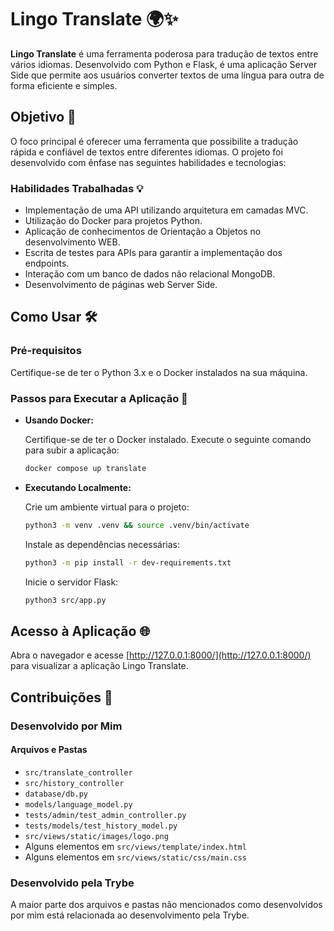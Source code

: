 # Lingo Translate 🌍✨

**Lingo Translate** é uma ferramenta poderosa para tradução de textos entre vários idiomas. Desenvolvido com Python e Flask, é uma aplicação Server Side que permite aos usuários converter textos de uma língua para outra de forma eficiente e simples.

## Objetivo 🚀

O foco principal é oferecer uma ferramenta que possibilite a tradução rápida e confiável de textos entre diferentes idiomas. O projeto foi desenvolvido com ênfase nas seguintes habilidades e tecnologias:

### Habilidades Trabalhadas 💡

- Implementação de uma API utilizando arquitetura em camadas MVC.
- Utilização do Docker para projetos Python.
- Aplicação de conhecimentos de Orientação a Objetos no desenvolvimento WEB.
- Escrita de testes para APIs para garantir a implementação dos endpoints.
- Interação com um banco de dados não relacional MongoDB.
- Desenvolvimento de páginas web Server Side.

## Como Usar 🛠️

### Pré-requisitos

Certifique-se de ter o Python 3.x e o Docker instalados na sua máquina.

### Passos para Executar a Aplicação :rocket:

- **Usando Docker:**

    Certifique-se de ter o Docker instalado. Execute o seguinte comando para subir a aplicação:

    ```bash
    docker compose up translate
    ```

- **Executando Localmente:**

    Crie um ambiente virtual para o projeto:

    ```bash
    python3 -m venv .venv && source .venv/bin/activate
    ```

    Instale as dependências necessárias:

    ```bash
    python3 -m pip install -r dev-requirements.txt
    ```

    Inicie o servidor Flask:

    ```bash
    python3 src/app.py
    ```

## Acesso à Aplicação :globe_with_meridians:

Abra o navegador e acesse [http://127.0.0.1:8000/](http://127.0.0.1:8000/) para visualizar a aplicação Lingo Translate.

## Contribuições 💪

### Desenvolvido por Mim

#### Arquivos e Pastas

- `src/translate_controller`
- `src/history_controller`
- `database/db.py`
- `models/language_model.py`
- `tests/admin/test_admin_controller.py`
- `tests/models/test_history_model.py`
- `src/views/static/images/logo.png`
- Alguns elementos em `src/views/template/index.html`
- Alguns elementos em `src/views/static/css/main.css`

### Desenvolvido pela Trybe

A maior parte dos arquivos e pastas não mencionados como desenvolvidos por mim está relacionada ao desenvolvimento pela Trybe.


